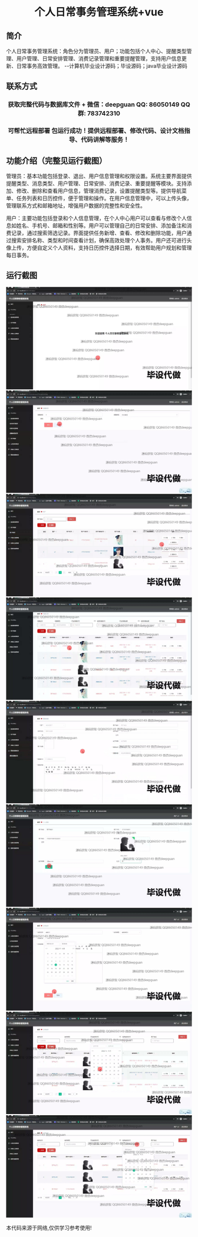 <p><h1 align="center">个人日常事务管理系统+vue</h1></p>

## 简介
个人日常事务管理系统：角色分为管理员、用户；功能包括个人中心、提醒类型管理、用户管理、日常安排管理、消费记录管理和重要提醒管理，支持用户信息更新、日常事务高效管理。    --计算机毕业设计源码；毕设源码；java毕业设计源码


## 联系方式
<p><h3 align="center">获取完整代码与数据库文件 + 微信：deepguan QQ: 86050149 QQ群: 783742310</h3></p>
<p><h3 align="center">可帮忙远程部署 包运行成功！提供远程部署、修改代码、设计文档指导、代码讲解等服务！</h3></p>

## 功能介绍（完整见运行截图）
管理员：基本功能包括登录、退出、用户信息管理和权限设置。系统主要界面提供提醒类型、消息类型、用户管理、日常安排、消费记录、重要提醒等模块。支持添加、修改、删除和查看用户信息，管理消费记录，设置提醒类型等。提供导航菜单、任务列表和日历控件，便于管理和操作。在用户信息管理中，可以上传头像，管理联系方式和邮箱地址，增强用户数据的完整性和安全性。

用户：主要功能包括登录和个人信息管理，在个人中心用户可以查看与修改个人信息如姓名、手机号、邮箱和性别等。用户可以管理自己的日常安排、添加备注和消费记录，通过搜索筛选记录。界面提供任务新增、查看、修改和删除功能，用户通过搜索安排名称、类型和时间查看计划，确保高效处理个人事务。用户还可进行头像上传，方便自定义个人资料，支持日历控件选择日期，有效帮助用户规划和管理每日事务。


## 运行截图
![](img/001.jpg)
![](img/002.jpg)
![](img/003.jpg)
![](img/004.jpg)
![](img/005.jpg)
![](img/006.jpg)
![](img/007.jpg)
![](img/008.jpg)
![](img/009.jpg)

<p>本代码来源于网络,仅供学习参考使用!</p>
